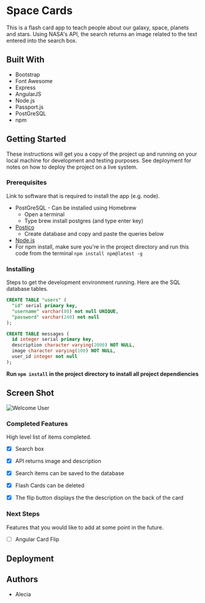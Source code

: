 # Space Cards

This is a flash card app to teach people about our galaxy, space, planets and stars. Using NASA's API, the search returns an image related to the text entered into the search box.

## Built With

- Bootstrap
- Font Awesome
- Express
- AngularJS
- Node.js
- Passport.js
- PostGreSQL
- npm 
## Getting Started

These instructions will get you a copy of the project up and running on your local machine for development and testing purposes. See deployment for notes on how to deploy the project on a live system.

### Prerequisites

Link to software that is required to install the app (e.g. node).

- PostGreSQL  - Can be installed using Homebrew
  * Open a terminal
  * Type brew install postgres (and type enter key)
- [Postico](https://eggerapps.at/postico)
  * Create database and copy and paste the queries below
- [Node.js](https://nodejs.org/en/)
- For npm install, make sure you're in the project directory and run this code from the terminal ```npm install npm@latest -g```

### Installing
Steps to get the development environment running. Here are the SQL database tables.

```sql
CREATE TABLE "users" (
  "id" serial primary key,
  "username" varchar(80) not null UNIQUE,
  "password" varchar(240) not null
);

CREATE TABLE messages (
  id integer serial primary key,
  description character varying(2000) NOT NULL,
  image character varying(100) NOT NULL,
  user_id integer not null
);
```
**Run ```npm install``` in the project directory to install all project dependiencies**

## Screen Shot
![Welcome User](/images/spaceCards)


### Completed Features

High level list of items completed.

- [x] Search box
- [x] API returns image and description
- [x] Search items can be saved to the database
- [x] Flash Cards can be deleted
- [x] The flip button displays the the description on the back of the card


### Next Steps

Features that you would like to add at some point in the future.

- [ ] Angular Card Flip

## Deployment


## Authors

* Alecia
